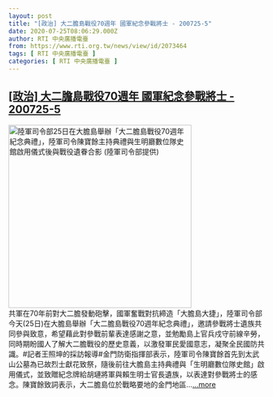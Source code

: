 ```yaml
---
layout: post
title: "[政治] 大二膽島戰役70週年 國軍紀念參戰將士 - 200725-5"
date: 2020-07-25T08:06:29.000Z
author: RTI 中央廣播電臺
from: https://www.rti.org.tw/news/view/id/2073464
tags: [ RTI 中央廣播電臺 ]
categories: [ RTI 中央廣播電臺 ]
---
```

<!--1595664389000-->
[[政治] 大二膽島戰役70週年 國軍紀念參戰將士 - 200725-5](https://www.rti.org.tw/news/view/id/2073464)
------

<div>
<img src="https://static.rti.org.tw/assets/thumbnails/2020/07/25/016d5b2e9462fe025efdb07a648c9778.jpg" width="360" alt="陸軍司令部25日在大膽島舉辦「大二膽島戰役70週年紀念典禮」，陸軍司令陳寶餘主持典禮與生明廳數位隊史館啟用儀式後與戰役遺眷合影 (陸軍司令部提供)" title="陸軍司令部25日在大膽島舉辦「大二膽島戰役70週年紀念典禮」，陸軍司令陳寶餘主持典禮與生明廳數位隊史館啟用儀式後與戰役遺眷合影 (陸軍司令部提供)"><br>共軍在70年前對大二膽發動砲擊，國軍奮戰對抗締造「大膽島大捷」，陸軍司令部今天(25日)在大膽島舉辦「大二膽島戰役70週年紀念典禮」，邀請參戰將士遺族共同參與致意，希望藉此對參戰前輩表達感謝之意，並勉勵島上官兵戍守前線辛勞，同時期盼國人了解大二膽戰役的歷史意義，以激發軍民愛國意志，凝聚全民國防共識。#記者王照坤的採訪報導#金門防衛指揮部表示，陸軍司令陳寶餘首先到太武山公墓為已故烈士獻花致祭，隨後前往大膽島主持典禮與「生明廳數位隊史館」啟用儀式，並致贈紀念牌給胡璉將軍與賴生明士官長遺族，以表達對參戰將士的感念。陳寶餘致詞表示，大二膽島位於戰略要地的金門地區...<a target="_blank" href="https://www.rti.org.tw/news/view/id/2073464">...more</a>
</div>
